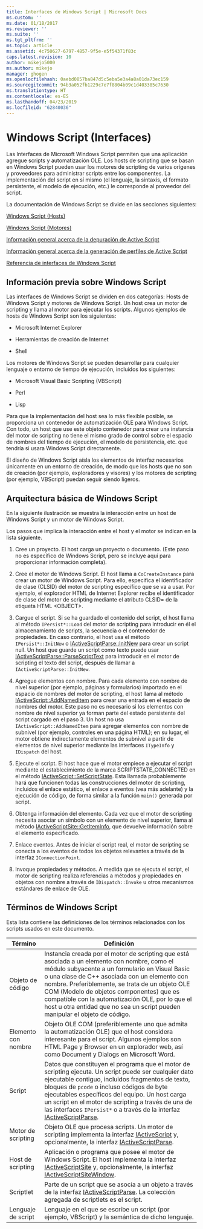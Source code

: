 ```yaml
---
title: Interfaces de Windows Script | Microsoft Docs
ms.custom: ''
ms.date: 01/18/2017
ms.reviewer: ''
ms.suite: ''
ms.tgt_pltfrm: ''
ms.topic: article
ms.assetid: 4c750627-6797-4857-9f5e-e5f54371f83c
caps.latest.revision: 10
author: mikejo5000
ms.author: mikejo
manager: ghogen
ms.openlocfilehash: 0aebd0857ba847d5c5eba5e3a4a8a01da73ec159
ms.sourcegitcommit: 94b3a052fb1229c7e7f8804b09c1d403385c7630
ms.translationtype: HT
ms.contentlocale: es-ES
ms.lasthandoff: 04/23/2019
ms.locfileid: "62840036"
---
```

# <a name="windows-script-interfaces"></a>Windows Script (Interfaces)

Las Interfaces de Microsoft Windows Script permiten que una aplicación agregue scripts y automatización OLE. Los hosts de scripting que se basan en Windows Script pueden usar los motores de scripting de varios orígenes y proveedores para administrar scripts entre los componentes. La implementación del script en sí mismo (el lenguaje, la sintaxis, el formato persistente, el modelo de ejecución, etc.) le corresponde al proveedor del script.

La documentación de Windows Script se divide en las secciones siguientes:

[Windows Script (Hosts)](../winscript/windows-script-hosts.md)

[Windows Script (Motores)](../winscript/windows-script-engines.md)

[Información general acerca de la depuración de Active Script](../winscript/active-script-debugging-overview.md)

[Información general acerca de la generación de perfiles de Active Script](../winscript/active-script-profiling-overview.md)

[Referencia de interfaces de Windows Script](../winscript/reference/windows-script-interfaces-reference.md)

## <a name="windows-script-background"></a>Información previa sobre Windows Script

Las interfaces de Windows Script se dividen en dos categorías: Hosts de Windows Script y motores de Windows Script. Un host crea un motor de scripting y llama al motor para ejecutar los scripts. Algunos ejemplos de hosts de Windows Script son los siguientes:

- Microsoft Internet Explorer

- Herramientas de creación de Internet

- Shell

Los motores de Windows Script se pueden desarrollar para cualquier lenguaje o entorno de tiempo de ejecución, incluidos los siguientes:

- Microsoft Visual Basic Scripting (VBScript)

- Perl

- Lisp

Para que la implementación del host sea lo más flexible posible, se proporciona un contenedor de automatización OLE para Windows Script. Con todo, un host que use este objeto contenedor para crear una instancia del motor de scripting no tiene el mismo grado de control sobre el espacio de nombres del tiempo de ejecución, el modelo de persistencia, etc. que tendría si usara Windows Script directamente.

El diseño de Windows Script aísla los elementos de interfaz necesarios únicamente en un entorno de creación, de modo que los hosts que no son de creación (por ejemplo, exploradores y visores) y los motores de scripting (por ejemplo, VBScript) puedan seguir siendo ligeros.

## <a name="windows-script-basic-architecture"></a>Arquitectura básica de Windows Script

En la siguiente ilustración se muestra la interacción entre un host de Windows Script y un motor de Windows Script.

Los pasos que implica la interacción entre el host y el motor se indican en la lista siguiente.

1. Cree un proyecto. El host carga un proyecto o documento. (Este paso no es específico de Windows Script, pero se incluye aquí para proporcionar información completa).

2. Cree el motor de Windows Script. El host llama a `CoCreateInstance` para crear un motor de Windows Script. Para ello, especifica el identificador de clase (CLSID) del motor de scripting específico que se va a usar. Por ejemplo, el explorador HTML de Internet Explorer recibe el identificador de clase del motor de scripting mediante el atributo CLSID= de la etiqueta HTML \<OBJECT>.

3. Cargue el script. Si se ha guardado el contenido del script, el host llama al método `IPersist*::Load` del motor de scripting para introducir en él el almacenamiento de scripts, la secuencia o el contenedor de propiedades. En caso contrario, el host usa el método `IPersist*::InitNew` o [IActiveScriptParse::InitNew](../winscript/reference/iactivescriptparse-initnew.md) para crear un script null. Un host que guarde un script como texto puede usar [IActiveScriptParse::ParseScriptText](../winscript/reference/iactivescriptparse-parsescripttext.md) para introducir en el motor de scripting el texto del script, después de llamar a `IActiveScriptParse::InitNew`.

4. Agregue elementos con nombre. Para cada elemento con nombre de nivel superior (por ejemplo, páginas y formularios) importado en el espacio de nombres del motor de scripting, el host llama al método [IActiveScript::AddNamedItem](../winscript/reference/iactivescript-addnameditem.md) para crear una entrada en el espacio de nombres del motor. Este paso no es necesario si los elementos con nombre de nivel superior ya forman parte del estado persistente del script cargado en el paso 3. Un host no usa `IActiveScript::AddNamedItem` para agregar elementos con nombre de subnivel (por ejemplo, controles en una página HTML); en su lugar, el motor obtiene indirectamente elementos de subnivel a partir de elementos de nivel superior mediante las interfaces `ITypeInfo` y `IDispatch` del host.

5. Ejecute el script. El host hace que el motor empiece a ejecutar el script mediante el establecimiento de la marca SCRIPTSTATE_CONNECTED en el método [IActiveScript::SetScriptState](../winscript/reference/iactivescript-setscriptstate.md). Esta llamada probablemente hará que funcionen todas las construcciones del motor de scripting, incluidos el enlace estático, el enlace a eventos (vea más adelante) y la ejecución de código, de forma similar a la función `main()` generada por script.

6. Obtenga información del elemento. Cada vez que el motor de scripting necesita asociar un símbolo con un elemento de nivel superior, llama al método [IActiveScriptSite::GetItemInfo](../winscript/reference/iactivescriptsite-getiteminfo.md), que devuelve información sobre el elemento especificado.

7. Enlace eventos. Antes de iniciar el script real, el motor de scripting se conecta a los eventos de todos los objetos relevantes a través de la interfaz `IConnectionPoint`.

8. Invoque propiedades y métodos. A medida que se ejecuta el script, el motor de scripting realiza referencias a métodos y propiedades en objetos con nombre a través de `IDispatch::Invoke` u otros mecanismos estándares de enlace de OLE.

## <a name="windows-script-terms"></a>Términos de Windows Script

Esta lista contiene las definiciones de los términos relacionados con los scripts usados en este documento.

|Término|Definición|
|----------|----------------|
|Objeto de código|Instancia creada por el motor de scripting que está asociada a un elemento con nombre, como el módulo subyacente a un formulario en Visual Basic o una clase de C++ asociada con un elemento con nombre. Preferiblemente, se trata de un objeto OLE COM (Modelo de objetos componentes) que es compatible con la automatización OLE, por lo que el host u otra entidad que no sea un script pueden manipular el objeto de código.|
|Elemento con nombre|Objeto OLE COM (preferiblemente uno que admita la automatización OLE) que el host considera interesante para el script. Algunos ejemplos son HTML Page y Browser en un explorador web, así como Document y Dialogs en Microsoft Word.|
|Script|Datos que constituyen el programa que el motor de scripting ejecuta. Un script puede ser cualquier dato ejecutable contiguo, incluidos fragmentos de texto, bloques de `pcode` o incluso códigos de byte ejecutables específicos del equipo. Un host carga un script en el motor de scripting a través de una de las interfaces `IPersist*` o a través de la interfaz [IActiveScriptParse](../winscript/reference/iactivescriptparse.md).|
|Motor de scripting|Objeto OLE que procesa scripts. Un motor de scripting implementa la interfaz [IActiveScript](../winscript/reference/iactivescript.md) y, opcionalmente, la interfaz [IActiveScriptParse](../winscript/reference/iactivescriptparse.md).|
|Host de scripting|Aplicación o programa que posee el motor de Windows Script. El host implementa la interfaz [IActiveScriptSite](../winscript/reference/iactivescriptsite.md) y, opcionalmente, la interfaz [IActiveScriptSiteWindow](../winscript/reference/iactivescriptsitewindow.md).|
|Scriptlet|Parte de un script que se asocia a un objeto a través de la interfaz [IActiveScriptParse](../winscript/reference/iactivescriptparse.md). La colección agregada de scriptlets es el script.|
|Lenguaje de script|Lenguaje en el que se escribe un script (por ejemplo, VBScript) y la semántica de dicho lenguaje.|
